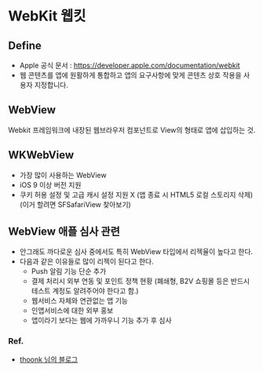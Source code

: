 # WebKit 웹킷

## Define
- Apple 공식 문서 : https://developer.apple.com/documentation/webkit
- 웹 콘텐츠를 앱에 원활하게 통합하고 앱의 요구사항에 맞게 콘텐츠 상호 작용을 사용자 지정합니다.

## WebView
Webkit 프레임워크에 내장된 웹브라우저 컴포넌트로 View의 형태로 앱에 삽입하는 것.

## WKWebView
- 가장 많이 사용하는 WebView
- iOS 9 이상 버전 지원
- 쿠키 허용 설정 및 고급 캐시 설정 지원 X (앱 종료 시 HTML5 로컬 스토리지 삭제) 
(이거 할려면 SFSafariView 찾아보기)

## WebView 애플 심사 관련
- 안그래도 까다로운 심사 중에서도 특히 WebView 타입에서 리젝율이 높다고 한다.
- 다음과 같은 이유들로 많이 리젝이 된다고 한다.
   - Push 알림 기능 단순 추가
   - 결제 처리시 외부 연동 및 포인트 정책 현황 (폐쇄형, B2V 쇼핑몰 등은 반드시 테스트 계정도 알려주어야 한다고 함.)
   - 웹서비스 자체와 연관없는 앱 기능
   - 인앱서비스에 대한 외부 홍보
   - 앱이라기 보다는 웹에 가까우니 기능 추가 후 심사

### Ref.
- [thoonk 님의 블로그](https://thoonk.tistory.com/87)